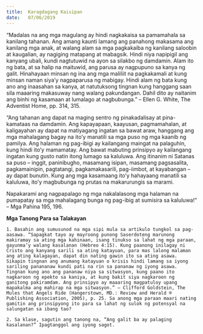 ```yaml
---
title:  Karagdagang Kaisipan
date:   07/06/2019
---
```


“Madalas na ang mga magulang ay hindi nagkakaisa sa pamamahala sa kanilang tahanan. Ang amang kaunti lamang ang panahong makasama ang kanilang mga anak, at walang alam sa mga pagkakaiba ng kanilang saloobin at kaugalian, ay nagiging matapang at mabagsik. Hindi niya napipigil ang kanyang ubali, kundi nagtutuwid na ayon sa silakbo ng damdamin. Alam ito ng bata, at sa halip na maituwid, ang parusa ay nagpupuno sa kanya ng galit. Hinahayaan minsan ng ina ang mga maliliit na pagkakamali at kung minsan naman siya’y nagpaparusa ng mabigay. Hindi alam ng bata kung ano ang inaasahan sa kanya, at natutuksong tingnan kung hanggang saan sila maaaring makasuway nang walang pakundangan. Dahil dito ay naitanim ang binhi ng kasamaan at lumalago at nagbubunga.” – Ellen G. White, The Adventist Home, pp. 314, 315.

“Ang tahanan ang dapat na maging sentro ng pinakadalisay at pina-kamataas na damdamin. Ang kapayapaan, kaayusan, pagmamahalan, at kaligayahan ay dapat na matiyagang ingatan sa bawat araw, hanggang ang mga mahalagang bagay na ito’y manatili sa mga puso ng mga kaanib ng pamilya. Ang halaman ng pag-ibigi ay kailangang maingat na palaguhin, kung hindi ito’y mamamatay. Ang bawat mabuting prinsipyo ay kailangang ingatan kung gusto natin itong lumago sa kaluluwa. Ang itinanim ni Satanas sa puso – inggit, paninibugho, masamang isipan, masamang pagsasalita, pagkamainipin, pagtatangi, pagkamakasarili, pag-iimbot, at kayabangan – ay dapat bunutin. Kung ang mga kasamaang ito’y hahayaang manatili sa kaluluwa, ito’y magbubunga ng prutas na makarurungis sa marami.

Napakarami ang nagpapalago ng mga nakalalasong mga halaman na pumapatay sa mga mahalagang bunga ng pag-ibig at sumisira sa kaluluwa!” –  Mga Pahina 195, 196.

**Mga Tanong Para sa Talakayan**

`1. Basahin ang sumusunod na mga sipi mula sa artikulo tungkol sa pag-aasawa. “Sapagkat tayo ay mayroong punong Saserdoteng marunong makiramay sa ating mga kahinaan, isang tinukso sa lahat ng mga paraan, gayunma’y walang kasalanan (Hebreo 4:15). Kung paanong inilagay ni Cristo ang kanyang sarili sa ating katayuan, para mas lalong malaman ang ating kalagayan, dapat din nating gawin ito sa ating asawa. Sikapin tingnan ang anumang katayuan o krisis hindi lamang sa iyong sariling panananaw kundi pati na rin sa pananaw ng iyong asawa. Tingnan kung ano ang pananaw niya sa sitwasyon, kung paano ito nagkaroon ng epekto sa kaniya, at kung bakit siya nagkaroon ng ganitong pakiramdam. Ang prinsipyo ay maaaring magpatuloy upang mapakalma ang mahirap na mga sitwasyon.” – Clifford Goldstein, The Mules that Angels Ride (Hangerstown, MD.: Review and Herald ® Publishing Association, 2005), p. 25. Sa anong mga paraan maari nating gamitin ang prinsipyong ito para sa lahat ng sulok ng potensyal na salungatan sa ibang tao?`

`2. Sa klase, sagutin ang tanong na, “Ang galit ba ay palaging kasalanan?” Ipagtanggol ang iyong sagot.`